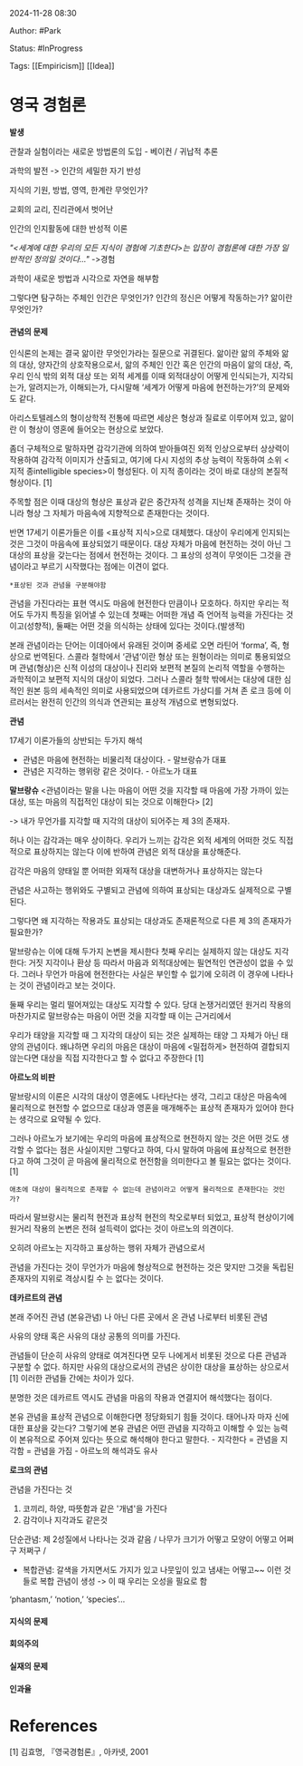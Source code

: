 2024-11-28 08:30

Author: #Park 

Status: #InProgress 

Tags: [[Empiricism]] [[Idea]]



# 영국 경험론

**발생**


관찰과 실험이라는 새로운 방법론의 도입 - 베이컨 / 귀납적 추론

과학의 발전 -> 인간의 세밀한 자기 반성

지식의 기원, 방법, 영역, 한계란 무엇인가?

교회의 교리, 진리관에서 벗어난


인간의 인지활동에 대한 반성적 이론

*"<세계에 대한 우리의 모든 지식이 경험에 기초한다>는 입장이 경험론에 대한 가장 일반적인 정의일 것이다..."*
->경험

과학이 새로운 방법과 시각으로 자연을 해부함

그렇다면 탐구하는 주체인 인간은 무엇인가? 인간의 정신은 어떻게 작동하는가? 앎이란 무엇인가?


#### 관념의 문제

인식론의 논제는 결국 앎이란 무엇인가라는 질문으로 귀결된다. 앎이란 앎의 주체와 앎의 대상, 양자간의 상호작용으로서, 앎의 주체인 인간 혹은 인간의 마음이 앎의 대상, 즉, 우리 인식 밖의 외적 대상 또는 외적 세계를 이때 외적대상이 어떻게 인식되는가, 지각되는가, 알려지는가, 이해되는가, 다시말해 ‘세계가 어떻게 마음에 현전하는가?’의 문제와도 같다.

아리스토텔레스의 형이상학적 전통에 따르면 세상은 형상과 질료로 이루어져 있고, 앎이란 이 형상이 영혼에 들어오는 현상으로 보았다.

좀더 구체적으로 말하자면 감각기관에 의하여 받아들여진 외적 인상으로부터 상상력이 작용하여 감각적 이미지가 산출되고, 여기에 다시 지성의 추상 능력이 작동하여 소위 <지적 종intelligible species>이 형성된다. 이 지적 종이라는 것이 바로 대상의 본질적 형상이다. \[1]

주목할 점은 이때 대상의 형상은 표상과 같은 중간자적 성격을 지닌채 존재하는 것이 아니라 형상 그 자체가 마음속에 지향적으로 존재한다는 것이다.

반면 17세기 이론가들은 이를 <표상적 지식>으로 대체했다. 대상이 우리에게 인지되는 것은 그것이 마음속에 표상되었기 때문이다. 대상 자체가 마음에 현전하는 것이 아닌 그 대상의 표상을 갖는다는 점에서 현전하는 것이다. 그 표상의 성격이 무엇이든 그것을 관념이라고 부르기 시작했다는 점에는 이견이 없다.

	*표상된 것과 관념을 구분해야함

관념을 가진다라는 표현 역시도 마음에 현전한다 만큼이나 모호하다. 하지만 우리는 적어도 두가지 특징을 읽어낼 수 있는데 첫째는 어떠한 개념 즉 언어적 능력을 가진다는 것이고(성향적), 둘째는 어떤 것을 의식하는 상태에 있다는 것이다.(발생적)

본래 관념이라는 단어는 이데아에서 유래된 것이며 중세로 오면 라틴어 ‘forma’, 즉, 형상으로 번역된다. 스콜라 철학에서 ‘관념‘이란 형상 또는 원형이라는 의미로 통용되었으며 관념(형상)은 신적 이성의 대상이나 진리와 보편적 본질의 논리적 역할을 수행하는 과학적이고 보편적 지식의 대상이 되었다. 그러나 스콜라 철학 밖에서는 대상에 대한 심적인 원본 등의 세속적인 의미로 사용되었으며 데카르트 가상디를 거쳐 존 로크 등에 이르러서는 완전히 인간의 의식과 연관되는 표상적 개념으로 변형되었다.



**관념**

17세기 이론가들의 상반되는 두가지 해석
- 관념은 마음에 현전하는 비물리적 대상이다. - 말브랑슈가 대표
- 관념은 지각하는 행위랑 같은 것이다. - 아르노가 대표


**말브랑슈**
<관념이라는 말을 나는 마음이 어떤 것을 지각할 때 마음에 가장 가까이 있는 대상, 또는 마음의 직접적인 대상이 되는 것으로 이해한다> \[2]

-> 내가 무언가를 지각할 때 지각의 대상이 되어주는 제 3의 존재자.

허나 이는 감각과는 매우 상이하다. 
우리가 느끼는 감각은 외적 세계의 어떠한 것도 직접적으로 표상하지는 않는다 이에 반하여 관념은 외적 대상을 표상해준다.

감각은 마음의 양태일 뿐 어떠한 외재적 대상을 대변하거나 표상하지는 않는다 

관념은 사고하는 행위와도 구별되고 관념에 의하여 표상되는 대상과도 실제적으로 구별된다. 

그렇다면 왜 지각하는 작용과도 표상되는 대상과도 존재론적으로 다른 제 3의 존재자가 필요한가?

말브랑슈는 이에 대해 두가지 논변을 제시한다
첫째 우리는 실제하지 않는 대상도 지각한다: 거짓 지각이나 환상 등 
따라서 마음과 외적대상에는 필연적인 연관성이 없을 수 있다. 그러나 무언가 마음에 현전한다는 사실은 부인할 수 잆기에 오히려 이 경우에 나타나는 것이 관념이라고 보는 것이다.

둘째 우리는 멀리 떨어져있는 대상도 지각할 수 있다.
당대 논쟁거리였던 원거리 작용의 
마찬가지로 말브랑슈는 마음이 어떤 것을 지각할 때 이는 근거리에서 

우리가 태양을 지각할 때 그 지각의 대상이 되는 것은 실제하는 태양 그 자체가 아닌 태양의 관념이다.
왜냐하면 우리의 마음은 대상이 마음에 <밀접하게> 현전하여 결합되지 않는다면 대상을 직접 지각한다고 할 수 없다고 주장한다 \[1]


**아르노의 비판**

말브랑시의 이론은
시각의 대상이 영혼에도 나타난다는 생각, 그리고 대상은 마음속에 물리적으로 현전할 수 없으므로 대상과 영혼을 매개해주는 표상적 존재자가 있어야 한다는 생각으로 요약될 수 있다.

그러나 아르노가 보기에는 우리의 마음에 표상적으로 현전하지 않는 것은 어떤 것도 생각할 수 없다는 점은 사실이지만 그렇다고 하여, 다시 말하여 마음에 표상적으로 현전한다고 하여 그것이 곧 마음에 물리적으로 현전함을 의미한다고 볼 필요는 없다는 것이다. \[1]

	애초에 대상이 물리적으로 존재할 수 없는데 관념이라고 어떻게 물리적으로 존재한다는 것인가?


따라서 말브랑시는 물리적 현전과 표상적 현전의 착오로부터 
되었고, 표상적 현상이기에 원거리 작용의 논변은 전혀 설득력이 없다는 것이 아르노의 의견이다.

오히려 아르노는 지각하고 표상하는 행위 자체가 관념으로서 

관념을 가진다는 것이 무언가가 마음에 형상적으로 현전하는 것은 맞지만 그것을 독립된 존재자의 지위로 격상시킬 수 는 없다는 것이다.




**데카르트의 관념**


본래 주어진 관념 (본유관념)
나 아닌 다른 곳에서 온 관념
나로부터 비롯된 관념

사유의 양태 혹은 사유의 대상 공통의 의미를 가진다. 

관념들이 단순히 사유의 양태로 여겨진다면 모두 나에게서 비롯된 것으로 다른 관념과 구분할 수 없다. 하지만 사유의 대상으로서의 관념은 상이한 대상을 표상하는 상으로서 \[1] 이러한 관념들 간에는 차이가 있다. 

분명한 것은 데카르트 역시도 관념을 마음의 작용과 연결지어 해석했다는 점이다. 


본유 관념을 표상적 관념으로 이해한다면 정당화되기 힘들 것이다. 태어나자 마자 신에 대한 표상을 갖는다? 
그렇기에 본유 관념은 어떤 관념을 지각하고 이해할 수 있는 능력이 본유적으로 주어져 있다는 뜻으로 해석해야 한다고 말한다. - 지각한다 = 관념을 지각함 = 관념을 가짐 - 아르노의 해석과도 유사


**로크의 관념**

관념을 가진다는 것
1. 코끼리, 하양, 따뜻함과 같은 '개념'을 가진다
2. 감각이나 지각과도 같은것 

단순관념: 제 2성질에서 나타나는 것과 같음 / 나무가 크기가 어떻고 모양이 어떻고 어쩌구 저쩌구 /
- 복합관념: 갈색을 가지면서도 가지가 있고 나뭇잎이 있고 냄새는 어떻고~~ 이런 것들로 복합 관념이 생성 -> 이 때 우리는 오성을 필요로 함


‘phantasm,’ ‘notion,’ ‘species’...





#### 지식의 문제
#### 회의주의
#### 실재의 문제

#### 인과율 



# References

\[1] 김효명, 『영국경험론』, 아카넷, 2001



